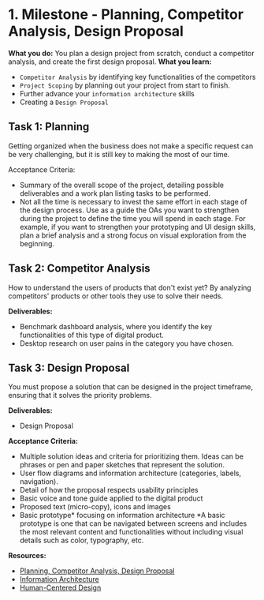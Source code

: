 # 1. Milestone - Planning, Competitor Analysis, Design Proposal

**What you do:**  You plan a design project from scratch, conduct a competitor analysis, and create the first design proposal.
**What you learn:** 
- `Competitor Analysis` by identifying key functionalities of the competitors
- `Project Scoping` by planning out your project from start to finish.
- Further advance your `information architecture` skills
- Creating a `Design Proposal`

## Task 1: Planning
Getting organized when the business does not make a specific request can be very challenging, but it is still key to making the most of our time.

Acceptance Criteria:
- Summary of the overall scope of the project, detailing possible deliverables and a work plan listing tasks to be performed.
- Not all the time is necessary to invest the same effort in each stage of the design process. Use as a guide the OAs you want to strengthen during the project to define the time you will spend in each stage. For example, if you want to strengthen your prototyping and UI design skills, plan a brief analysis and a strong focus on visual exploration from the beginning.

## Task 2: Competitor Analysis
How to understand the users of products that don't exist yet? By analyzing competitors' products or other tools they use to solve their needs.

**Deliverables:**
- Benchmark dashboard analysis, where you identify the key functionalities of this type of digital product.
- Desktop research on user pains in the category you have chosen.


## Task 3: Design Proposal
You must propose a solution that can be designed in the project timeframe, ensuring that it solves the priority problems.

**Deliverables:**
- Design Proposal

**Acceptance Criteria:**
- Multiple solution ideas and criteria for prioritizing them. Ideas can be phrases or pen and paper sketches that represent the solution.
- User flow diagrams and information architecture (categories, labels, navigation).
- Detail of how the proposal respects usability principles
- Basic voice and tone guide applied to the digital product
- Proposed text (micro-copy), icons and images
- Basic prototype* focusing on information architecture
*A basic prototype is one that can be navigated between screens and includes the most relevant content and functionalities without including visual details such as color, typography, etc.


**Resources:**
- [Planning, Competitor Analysis, Design Proposal](https://redi-school-1.gitbook.io/ux-ui-bootcamp/3.-project-dashboard/milestone-1-planning-competitor-analysis-design-proposal)
- [Information Architecture](https://redi-school-1.gitbook.io/ux-ui-bootcamp/2.-project-mobile-application/milestone-2-information-architecture-and-mid-wireframes/information-architecture)
- [Human-Centered Design](https://redi-school-1.gitbook.io/ux-ui-bootcamp/foundations/human-centered-design)
  

